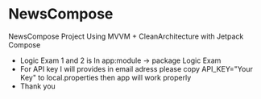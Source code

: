 # NewsCompose
NewsCompose Project Using MVVM + CleanArchitecture with Jetpack Compose
- Logic Exam 1 and 2 is In app:module -> package Logic Exam
- For API key I will provides in email adress please copy API_KEY="Your Key" to local.properties then app will work properly
- Thank you
